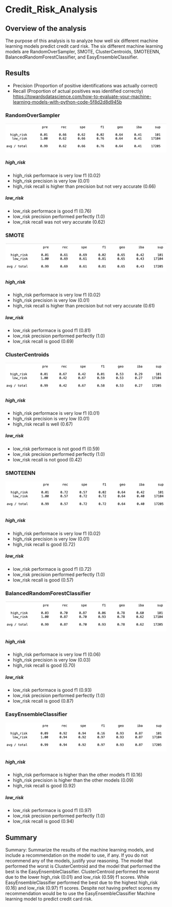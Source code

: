 # Credit_Risk_Analysis
## Overview of the analysis
The purpose of this analysis is to analyze how well six different machine learning models predict credit card risk. The six different machine learning models are RandomOverSampler, SMOTE, ClusterCentroids, SMOTEENN, BalancedRandomForestClassifier, and EasyEnsembleClassifier.

## Results
- Precision (Proportion of positive identifications was actually correct)
- Recall (Proportion of actual positives was identified correctly)
https://towardsdatascience.com/how-to-evaluate-your-machine-learning-models-with-python-code-5f8d2d8d945b

### RandomOverSampler
![RandomOverSampler](./images/RandomOverSampler.png)
##### high_risk
- high_risk performace is very low f1 (0.02)
- high_risk precision is very low (0.01)
- high_risk recall is higher than precision but not very accurate (0.66)

##### low_risk
- low_risk performace is good f1 (0.76)
- low_risk precision performed perfectly (1.0)
- low_risk recall was not very accurate (0.62)

### SMOTE
![SMOTE](./images/SMOTE.png)
##### high_risk
- high_risk performace is very low f1 (0.02)
- high_risk precision is very low (0.01)
- high_risk recall is higher than precision but not very accurate (0.61)

##### low_risk
- low_risk performace is good f1 (0.81)
- low_risk precision performed perfectly (1.0)
- low_risk recall is good (0.69)

### ClusterCentroids
![ClusterCentroids](./images/ClusterCentroids.png)
##### high_risk
- high_risk performace is very low f1 (0.01)
- high_risk precision is very low (0.01)
- high_risk recall is well (0.67)

##### low_risk
- low_risk performace is not good f1 (0.59)
- low_risk precision performed perfectly (1.0)
- low_risk recall is not good (0.42)

### SMOTEENN
![SMOTEENN](./images/SMOTEENN.png)
##### high_risk
- high_risk performace is very low f1 (0.02)
- high_risk precision is very low (0.01)
- high_risk recall is good (0.72)

##### low_risk
- low_risk performace is good f1 (0.72)
- low_risk precision performed perfectly (1.0)
- low_risk recall is good (0.57)

### BalancedRandomForestClassifier
![BalancedRandomForestClassifier](./images/BalancedRandomForestClassifier.png)
##### high_risk
- high_risk performace is very low f1 (0.06)
- high_risk precision is very low (0.03)
- high_risk recall is good (0.70)

##### low_risk
- low_risk performace is good f1 (0.93)
- low_risk precision performed perfectly (1.0)
- low_risk recall is good (0.87)

### EasyEnsembleClassifier
![EasyEnsembleClassifier](./images/EasyEnsembleClassifier.png)
##### high_risk
- high_risk performace is higher than the other models f1 (0.16)
- high_risk precision is higher than the other models (0.09)
- high_risk recall is good (0.92)

##### low_risk
- low_risk performace is good f1 (0.97)
- low_risk precision performed perfectly (1.0)
- low_risk recall is good (0.94)

## Summary
Summary: Summarize the results of the machine learning models, and include a recommendation on the model to use, if any. If you do not recommend any of the models, justify your reasoning.
The model that performed the worst is ClusterCentroid and the model that performed the best is the EasyEnsembleClassifier. ClusterCentroid performed the worst due to the lower high_risk (0.01) and low_risk (0.59) f1 scores. While EasyEnsembleClassifier performed the best due to the highest high_risk (0.16) and low_risk (0.97) f1 scores. Despite not having prefect scores my recommendation would be to use the EasyEnsembleClassifier Machine learning model to predict credit card risk.
